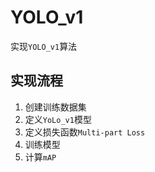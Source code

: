 # YOLO_v1

实现`YOLO_v1`算法

## 实现流程

1. 创建训练数据集
2. 定义`YoLo_v1`模型
3. 定义损失函数`Multi-part Loss`
4. 训练模型
5. 计算`mAP`